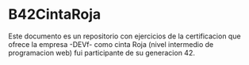 # B42CintaRoja
Este documento es un repositorio con ejercicios de la certificacion que ofrece la empresa
-DEVf- como cinta Roja (nivel intermedio de programacion web) fui participante de su generacion 42.
